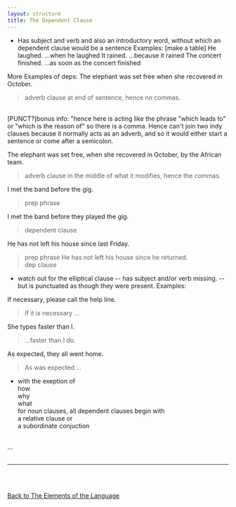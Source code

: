 ```yaml
---
layout: structure
title: The Dependent Clause
---
```


* Has subject and verb and also an introductory word, without which an dependent clause would be a sentence
Examples: [make a table]
He laughed.  ...when he laughed
It rained.   ...because it rained
The concert finished.  ...as soon as the concert finished

More Examples of deps:
The elephant was set free when she recovered in October.
>adverb clause at end of sentence, hence no commas.   
<br/>
[PUNCT?]bonus info: "hence here is acting like the phrase "which leads to" or "which is the reason of" so there is a comma.  
Hence can't join two indy clauses because it normally acts as an adverb, and so it would either start a sentence or come after a semicolon.  

The elephant was set free, when she recovered in October, by the African team.
>adverb clause in the middle of what it modifies, hence the commas.  


I met the band before the gig.
>prep phrase  

I met the band before they played the gig.  
>dependent clause

He has not left his house since last Friday.   
>prep phrase
He has not left his house since he returned.  
>dep clause

* watch out for the elliptical clause
-- has subject and/or verb missing.
-- but is punctuated as though they were present.
Examples:

If necessary, please call the help line.
> If it is necessary ...  

She types faster than I.  
> ...faster than I do.  

As expected, they all went home.
> As was expected ...

* with the exeption of   
how  
why  
what  
for noun clauses, all dependent clauses begin with  
a relative clause or  
a subordinate conjuction


<br>
... 


<br/>
<br/>

---

<br/>
<br/>

[Back to The Elements of the Language]({{site.baseurl}}/structures/the-elements-of-the-language)
